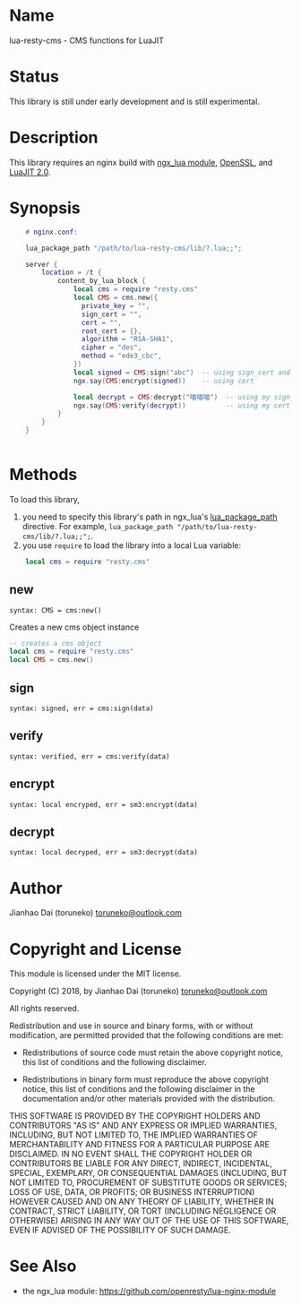 Name
=============

lua-resty-cms - CMS functions for LuaJIT

Status
======

This library is still under early development and is still experimental.

Description
===========

This library requires an nginx build with [ngx_lua module](https://github.com/openresty/lua-nginx-module), [OpenSSL](https://www.openssl.org), and [LuaJIT 2.0](http://luajit.org/luajit.html).

Synopsis
========

```lua
    # nginx.conf:

    lua_package_path "/path/to/lua-resty-cms/lib/?.lua;;";

    server {
        location = /t {
            content_by_lua_block {
                local cms = require "resty.cms"
                local CMS = cms.new({
                  private_key = "",
                  sign_cert = "",
                  cert = "",
                  root_cert = {},
                  algorithm = "RSA-SHA1",
                  cipher = "des",
                  method = "ede3_cbc",
                })
                local signed = CMS:sign("abc")  -- using sign_cert and private_key
                ngx.say(CMS:encrypt(signed))    -- using cert

                local decrypt = CMS:decrypt("喵喵喵")  -- using my sign_cert and private_key
                ngx.say(CMS:verify(decrypt))          -- using my cert and root_cert
            }
        }
    }
    
```

Methods
=======

To load this library,

1. you need to specify this library's path in ngx_lua's [lua_package_path](https://github.com/openresty/lua-nginx-module#lua_package_path) directive. For example, `lua_package_path "/path/to/lua-resty-cms/lib/?.lua;;";`.
2. you use `require` to load the library into a local Lua variable:

```lua
    local cms = require "resty.cms"
```

new
---
`syntax: CMS = cms:new()`

Creates a new cms object instance


```lua
-- creates a cms object
local cms = require "resty.cms"
local CMS = cms.new()
```

sign
----
`syntax: signed, err = cms:sign(data)`

verify
------
`syntax: verified, err = cms:verify(data)`

encrypt
------
`syntax: local encryped, err = sm3:encrypt(data)`

decrypt
------
`syntax: local decryped, err = sm3:decrypt(data)`

Author
======

Jianhao Dai (toruneko) <toruneko@outlook.com>


Copyright and License
=====================

This module is licensed under the MIT license.

Copyright (C) 2018, by Jianhao Dai (toruneko) <toruneko@outlook.com>

All rights reserved.

Redistribution and use in source and binary forms, with or without modification, are permitted provided that the following conditions are met:

* Redistributions of source code must retain the above copyright notice, this list of conditions and the following disclaimer.

* Redistributions in binary form must reproduce the above copyright notice, this list of conditions and the following disclaimer in the documentation and/or other materials provided with the distribution.

THIS SOFTWARE IS PROVIDED BY THE COPYRIGHT HOLDERS AND CONTRIBUTORS "AS IS" AND ANY EXPRESS OR IMPLIED WARRANTIES, INCLUDING, BUT NOT LIMITED TO, THE IMPLIED WARRANTIES OF MERCHANTABILITY AND FITNESS FOR A PARTICULAR PURPOSE ARE DISCLAIMED. IN NO EVENT SHALL THE COPYRIGHT HOLDER OR CONTRIBUTORS BE LIABLE FOR ANY DIRECT, INDIRECT, INCIDENTAL, SPECIAL, EXEMPLARY, OR CONSEQUENTIAL DAMAGES (INCLUDING, BUT NOT LIMITED TO, PROCUREMENT OF SUBSTITUTE GOODS OR SERVICES; LOSS OF USE, DATA, OR PROFITS; OR BUSINESS INTERRUPTION) HOWEVER CAUSED AND ON ANY THEORY OF LIABILITY, WHETHER IN CONTRACT, STRICT LIABILITY, OR TORT (INCLUDING NEGLIGENCE OR OTHERWISE) ARISING IN ANY WAY OUT OF THE USE OF THIS SOFTWARE, EVEN IF ADVISED OF THE POSSIBILITY OF SUCH DAMAGE.


See Also
========
* the ngx_lua module: https://github.com/openresty/lua-nginx-module
